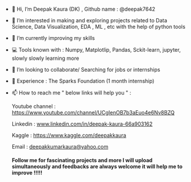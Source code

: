 - 👋 Hi, I’m Deepak Kaura (DK) ,  Github name : @deepak7642
- 👀 I’m interested in making and exploring projects related to Data Science, Data Visualization, EDA , ML , etc with the help of python tools 
- 🌱 I’m currently improving my skills  
- 💻 Tools known with : Numpy, Matplotlip, Pandas, Sckit-learn, jupyter, slowly slowly learning more
- 💞️ I’m looking to collaborate/ Searching for jobs or internships
- 🎊 Experience : The Sparks Foundation (1 month internship)
- 📫 How to reach me " below links will help you " :

  Youtube channel : https://www.youtube.com/channel/UCgIenOB7b3aEuo4e6Nv8BZQ
  
  Linkedin : www.linkedin.com/in/deepak-kaura-66a903162
  
  Kaggle : https://www.kaggle.com/deepakkaura
  
  Email : deepakkumarkaura@yahoo.com
  
  #### Follow me for fascinating projects and more I will upload simultaneously and feedbacks are always welcome it will help me to improve !!!!!
<!---
deepak7642/deepak7642 is a ✨ special ✨ repository because its `README.md` (this file) appears on your GitHub profile.
You can click the Preview link to take a look at your changes.
--->
